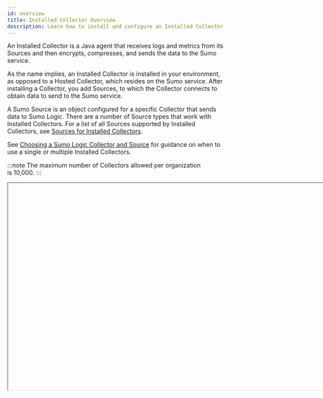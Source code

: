```yaml
---
id: overview
title: Installed Collector Overview
description: Learn how to install and configure an Installed Collector to gather data to send to Sumo Logic, and read about deployment options and volume limitations.
---
```


An Installed Collector is a Java agent that receives logs and metrics from its Sources and then encrypts, compresses, and sends the data to the Sumo service.

As the name implies, an Installed Collector is installed in your environment, as opposed to a Hosted Collector, which resides on the Sumo service. After installing a Collector, you add Sources, to which the Collector connects to obtain data to send to the Sumo service. 

A Sumo Source is an object configured for a specific Collector that sends data to Sumo Logic. There are a number of Source types that work with Installed Collectors. For a list of all Sources supported by Installed Collectors, see [Sources for Installed Collectors](/docs/send-data/installed-collectors/sources).

See [Choosing a Sumo Logic Collector and Source](/docs/send-data/choose-collector-source) for guidance on when to use a single or multiple Installed Collectors.

:::note
The maximum number of Collectors allowed per organization is 10,000.
:::

<Iframe url="https://www.youtube.com/embed/QxGCrxbJ1Vs"
        width="854px"
        height="480px"
        id="myId"
        className="video-container"
        display="initial"
        position="relative"
        allow="accelerometer; autoplay=1; clipboard-write; encrypted-media; gyroscope; picture-in-picture"
        allowfullscreen
        />

import Iframe from 'react-iframe';

## CPU usage guidelines

:::info system requirements
For details on supported operating systems and hardware restrictions, see [Installed Collector Requirements](/docs/get-started/system-requirements/#installed-collector-requirements).
:::

An Installed Collector will use all CPU processing resources available on a machine to collect your data. We have benchmarked CPU performance based on the number of [Local File Sources](/docs/send-data/installed-collectors/sources/local-file-source) running on an Installed Collector and the size of log messages ingested. The default allocated memory of 128 MB of Java heap space was used.

:::tip
The Collector can try to keep CPU usage at a targeted percentage when using Local and Remote File Sources.
:::

Use the following observations to guide you when designing your deployment. The following data was generated from a Collector on an Amazon EC2 m4.large [instance type](https://aws.amazon.com/ec2/instance-types/) with 2 virtual CPUs and 8 GiB of memory.

### Size of messages

An Installed Collector performs better when collecting larger sized log messages. For example, at 5% CPU usage 10 KB of logs can be ingested at 100 logs per second (**1,000 KB/sec**). Whereas, 1 KB of logs can be ingested at 500 logs per second (**500 KB/sec**).

**Events Per Second (EPS) achieved by message size and CPU usage:**

The columns are the Average CPU and Average Message Size.

| Average CPU |  100 B |  512 B |   1 KB |   5 KB |   10 KB |
|:--|:--|:--|:--|:--|:--|
| **5%** | 1,500 | 900 | 500 | 150 | 100 |
| **10%** | 3,800 | 2,000 | 1,500 | 400 | 200 |
| **20%** | > 7,500 | 3,900 | 2,000 | 750 | 450 |
| **50%** | 23,000 | 9,800 | 6,000 | 1,800 | 900 |
| **90%** | > 35,000 | 17,000 | 11,000 | 3,300 | 1,700 |

### Number of Sources

Generally, as the number of Sources increases, the number of threads also increases. The Collector will use three threads per available CPU by default, you can [increase the max threads](/docs/send-data/collector-faq#increase-max-threads-collector) if needed.

**1,000 events per second with 1 KB message size:**

| Number of Local File Sources  | Ubuntu Process CPU Usage | Windows Process CPU Usage |
|:--|:--|:--|
| 1 | 5% | 3.5% |
| 2 | 7.5% | 5% |
| 4 | 15% | 12.5% |
| 8 | 30% | 25% |
| 16 | 70% | 50% |
| 32 | 90% | 100% |

**5,000 events per second with 1 KB message size:**

| Number of Local File Sources | Ubuntu Process CPU Usage | Windows Process CPU Usage |
|:--|:--|:--|
| 1 | 20% | 17.5% |
| 2 | 40% | 35% |
| 4 | 90% | 65% |
| 8 |   | 90% |

**10,000 events per second with 1 KB message size:**

| Number of Local File Sources | Ubuntu & Windows Process CPU Usage |
|:--|:--|
| 1 | 40% |
| 2 | 82.5% |
| 4 | 90% |

## About Collector and Source installation and configuration

This section is an overview of the multiple methods Sumo provides for
installing and configuring Collectors and Sources.

### Collector installation and configuration

Sumo provides multiple methods for installing a Collector:

* UI installers. You provide configuration settings during the installation dialog. The installer writes these settings to user.properties in the collector’s `/config` directory. 
* Command-line installer. You supply configuration settings on the command line, or using a varfile. the installer writes these settings to user.properties in the collector’s  `/config` directory.   
* RPM, for Linux. You supply configuration settings in a user.properties file that you create.
* Binary package, for Linux. The binary package can also be used on MacOS.

For details on Collector installation, see [Install a Collector on Linux](linux.md), [Install a Collector on MacOS](macos.md), and [Install a Collector on Windows](windows.md).

After a Collector is up and running, you can change some Installed Collector configuration settings by editing user.properties and restarting the collector. For more information, see [user.properties parameters](collector-installation-reference/user-properties.md).

A few Installed Collector behaviors, such as caching, are configured in the **collector.properties** file in the Collector’s `config` directory.  

You can update the configuration of an Installed Collector using the Collector Management API. For more information, see Collector API Methods and Examples.

### Source configuration

You can set up as many as 1,000 Sources on a given Collector. A Source should be configured to collect similar data types. For example, you might set up three Local File Sources to collect router activity logs from three locations, and another Local File Source to collect logs from a web application.

Each Source is tagged with its own metadata, as described in [Metadata Naming Conventions](/docs/send-data/reference-information/metadata-naming-conventions.md). The more Sources you set up, the easier it is to isolate one of the Sources in a search since each Source can be identified by its metadata.

When you configure Sources that read from log files, you specify a path expression that defines what files to scan. You can optionally configure a denylist of files to exclude from collection.  

You can create Sources using the Sumo web app at any time after Collector installation. For source-specific instructions, see the topics below [Sources for Installed Collectors](/docs/send-data/installed-collectors/sources).

Alternatively, you can define Sources for an Installed Collector in a UTF-8 encoded JSON file, in which case you must provide the file when starting the Collector for the first time. For more information, see [Use JSON to Configure Sources](/docs/send-data/use-json-configure-sources). Note that if you provide the Sources configuration in a JSON file, you can no longer manage the Sources through the Sumo web app or the Collector Management API.

## Installed Collectors and Sources in action

This section is an overview of how Installed Collectors and their Sources operate.

### Installed Collector startup

When you start up an Installed Collector for the first time, it registers with Sumo and creates any Sources that you have defined in a UTF-8 encoded JSON source configuration file.

When the collector tries to register with Sumo it first sends the request to the US1 deployment. If your organization is in another deployment Sumo will redirect the Collector to your deployment URL based on the authentication credential's deployment. You can define the deployment URL in the Collector's [user.properties](collector-installation-reference/user-properties.md) file with the `url` parameter.

### Sources scan source data

Sources scan their target directory or data structure periodically. A Local File Source scans target directories every two seconds. For Windows Performance Monitor Sources and Script Sources, you configure the scan interval when you define the source.

For support purposes, an Installed Collector automatically collects its version, uptime, OS version, OS architecture, Java version, and JVM instance ID. Installed Collectors running on AWS also collect instance type, instance ID, and instance region.

### How an Installed Collector sends data to the Sumo service

An Installed Collector starts sending data to the Sumo service as soon as it is available from the Sources configured on the Collector. Before sending the data, a Collector compresses (by a factor of 10x) and encrypts the data. A Collector sends data to the Sumo service over HTTPS.

#### Fingerprint

To keep track of what it has already sent to the Sumo service, the Collector tracks a file by its fingerprint (the first 2048 bytes of the file) and by a read pointer that indicates the last line read by the Collector. This fingerprint is then compared to a list of known fingerprints from that Source. If the fingerprint does not match one in the known list we start reading that file's content from the beginning and send it to Sumo. If a matching fingerprint is found in the list we start reading from the last known byte mark of that file. The Collector updates this information approximately every second. A file's fingerprint is retained for some period of time after file deletion, otherwise it is removed.

An issue that could arise is seeing duplicated log messages for a log file that is written to very slowly. When a file is slowly written and the first messages in the file are not larger than 2kb the fingerprint for the Source file can be overwritten with each log line, up to the point those first lines add up to 2kb.

Another possible issue is seeing the Collector not ingesting from a file where the first 2kb of the files match another file previously Collected due to fingerprint matching. In this case, the Collector believes it has already read from the file and could wait at the last known line collected before we see collection begin again at that point.

To resolve these issues, you can adjust the fingerprint size to match your needs. 
1. Stop the current Collector service/process.
1. Locate the following Collector configuration file, **`/<sumo_install_dir>/config/collector.properties`**.
1. Add the following parameter to change the default fingerprint size  for all Sources on the Collector. The number represents bytes: **`collector.wildcard.fpSize=2048`**.
1. Restart the Collector process/service.

### Throttling, caching, and flushing

Ordinarily, a Collector sends data to the Sumo service as fast as its connection allows. Under some circumstances, the Sumo service may instruct a Collector to throttle itself or slow the rate at which it is sending data to the service. 

To determine whether throttling is required, Sumo measures the amount of data already committed to uploading against the number of previous requests and available resources (quota) in an account. In other words, Sumo Logic compares the current ingestion with the rate of ingest using a per minute rate that can be derived from the contracted daily GB/day rate.

The Sumo service tells the Collector it can speed up when throttling is no longer necessary.

For more information, see Manage Ingestion. 

#### Caching

Installed Collectors cache outbound data when throttled or paused or if the connection to the Sumo service is lost. Data is cached first in memory and then on disk. By default, a Collector supports caching the following amounts:

Up to 4GB total disk space, including:

* Up to 3GB for log data
* Up to 1GB for metric data

You can raise or lower the disk limits for Collector caching. For more information, see [Configure Limits for Collector Caching](/docs/send-data/collector-faq/#configure-limits-for-collector-caching).

#### Flushing mode

Unlike the fixed size cache, which evicts old data to make room for new data, flushing mode stops collection of new data and focuses only on sending existing data (flushing the cache).

A Collector enters flushing mode when less than 10% of free disk space remains on the disk where the Collector is installed. For more information, see [Flushing Mode](/docs/send-data/collector-faq#flushing-mode).

## Collector monitoring and logging

An Installed Collector sends a heartbeat to the Sumo service every 15 seconds. If the Sumo service does not receive a heartbeat for 30 minutes, it considers the Collector to be offline, and shows its health status as red in the **Collection** page of the Sumo web app. The heartbeat is linked to the [`alive` parameter](/docs/send-data/use-json-configure-sources)in the JSON object. If an Installed Collector
appears offline try restarting the service and [testing connectivity](collector-installation-reference/troubleshooting.md).

The Collector uses the log4j2 framework. You can tailor log rotation behavior for `collector.log` by editing the `log4j2.xml` file in the collector’s `/config` directory. For more information, see Log Rotation Settings.
